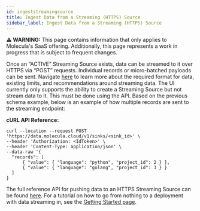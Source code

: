 ```yaml
---
id: ingeststreamingsource
title: Ingest Data from a Streaming (HTTPS) Source
sidebar_label: Ingest Data from a Streaming (HTTPS) Source
---
```


 **⚠ WARNING:** This page contains information that only applies to Molecula's SaaS offering. Additionally, this page represents a work in progress that is subject to frequent changes. 

Once an “ACTIVE” Streaming Source exists, data can be streamed to it over HTTPS via “POST” requests. Individual records or micro-batched payloads can be sent. Navigate [here](/saas/ingestdata/streamingoverview) to learn more about the required format for data, existing limits, and recommendations around streaming data. The UI currently only supports the ability to create a Streaming Source but not stream data to it. This must be done using the API. Based on the previous schema example, below is an example of how multiple records are sent to the streaming endpoint:


**cURL API Reference:**
```shell
curl --location --request POST 'https://data.molecula.cloud/v1/sinks/<sink_id>' \
--header 'Authorization: <IdToken>' \
--header 'Content-Type: application/json' \
--data-raw '{
  "records": [
      { "value": { "language": "python", "project_id": 2 } },
      { "value": { "language": "golang", "project_id": 3 } }
  ]
}
```

The full reference API for pushing data to an HTTPS Streaming Source can be found [here](/saas/saas-reference/controlplaneapi). For a tutorial on how to go from nothing to a deployment with data streaming in, see the [Getting Started page](/saas/saas-tutorials/saasquickstart).